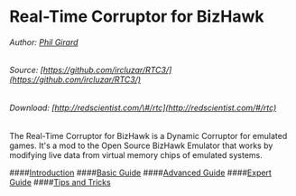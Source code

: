 # Real-Time Corruptor for BizHawk

###### Author: [Phil Girard](http://redscientist.com/)

###### Source: [https://github.com/ircluzar/RTC3/](https://github.com/ircluzar/RTC3/)

###### Download: [http://redscientist.com/\#/rtc](http://redscientist.com/#/rtc)

The Real-Time Corruptor for BizHawk is a Dynamic Corruptor for emulated games. It's a mod to the Open Source BizHawk Emulator that works by modifying live data from virtual memory chips of emulated systems.


####[Introduction](https://corrupt.wiki/corruptors/rtc-real-time-corruptor/introduction.html) 
####[Basic Guide](https://corrupt.wiki/corruptors/rtc-real-time-corruptor/1.html) 
####[Advanced Guide](https://corrupt.wiki/corruptors/rtc-real-time-corruptor/advanced.html) 
####[Expert Guide](https://corrupt.wiki/corruptors/rtc-real-time-corruptor/expert.html) 
####[Tips and Tricks](https://corrupt.wiki/corruptors/rtc-real-time-corruptor/4.html) 

